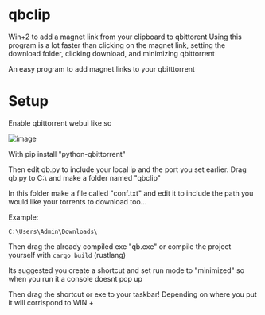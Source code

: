 # qbclip
Win+2 to add a magnet link from your clipboard to qbittorent
Using this program is a lot faster than clicking on the magnet link, setting the download folder, clicking download, and minimizing qbittorrent

An easy program to add magnet links to your qbitttorrent

# Setup
Enable qbittorrent webui like so

![image](https://user-images.githubusercontent.com/47696465/148408354-e44898fa-8659-49ef-ab4f-5f1c28b02aca.png)

With pip install "python-qbittorrent"

Then edit qb.py to include your local ip and the port you set earlier. Drag qb.py to C:\ and make a folder named "qbclip"

In this folder make a file called "conf.txt" and edit it to include the path you would like your torrents to download too...

Example:

```
C:\Users\Admin\Downloads\
```

Then drag the already compiled exe "qb.exe" or compile the project yourself with ```cargo build``` (rustlang)

Its suggested you create a shortcut and set run mode to "minimized" so when you run it a console doesnt pop up 

Then drag the shortcut or exe to your taskbar!
Depending on where you put it will corrispond to WIN + <NUM>
